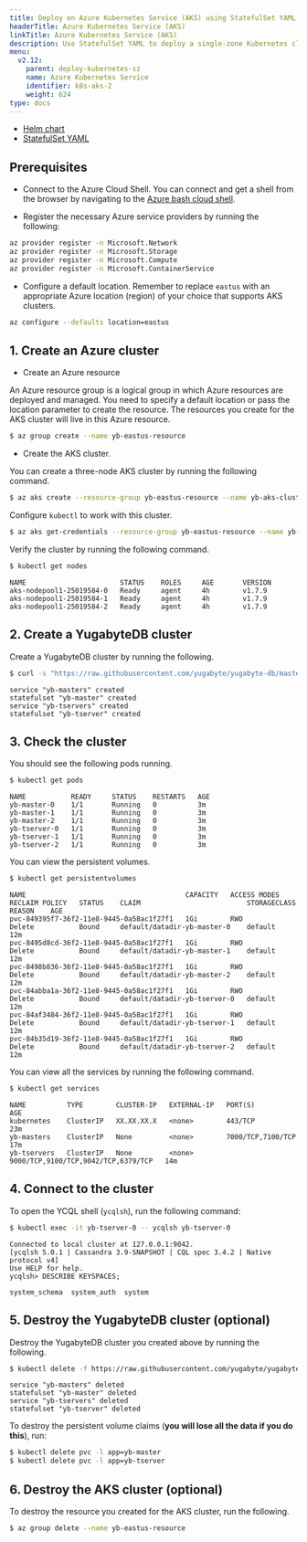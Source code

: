 ```yaml
---
title: Deploy on Azure Kubernetes Service (AKS) using StatefulSet YAML
headerTitle: Azure Kubernetes Service (AKS)
linkTitle: Azure Kubernetes Service (AKS)
description: Use StatefulSet YAML to deploy a single-zone Kubernetes cluster on Azure Kubernetes Service (AKS).
menu:
  v2.12:
    parent: deploy-kubernetes-sz
    name: Azure Kubernetes Service
    identifier: k8s-aks-2
    weight: 624
type: docs
---
```



<ul class="nav nav-tabs-alt nav-tabs-yb">
  <li >
    <a href="../helm-chart" class="nav-link">
      <i class="fa-solid fa-cubes" aria-hidden="true"></i>
      Helm chart
    </a>
  </li>
  <li >
    <a href="../statefulset-yaml" class="nav-link active">
      <i class="fa-solid fa-cubes" aria-hidden="true"></i>
      StatefulSet YAML
    </a>
  </li>
</ul>

## Prerequisites

- Connect to the Azure Cloud Shell. You can connect and get a shell from the browser by navigating to the [Azure bash cloud shell](https://shell.azure.com/bash).

- Register the necessary Azure service providers by running the following:

```sh
az provider register -n Microsoft.Network
az provider register -n Microsoft.Storage
az provider register -n Microsoft.Compute
az provider register -n Microsoft.ContainerService
```

- Configure a default location. Remember to replace `eastus` with an appropriate Azure location (region) of your choice that supports AKS clusters.

```sh
az configure --defaults location=eastus
```

## 1. Create an Azure cluster

- Create an Azure resource

An Azure resource group is a logical group in which Azure resources are deployed and managed. You need to specify a default location or pass the location parameter to create the resource. The resources you create for the AKS cluster will live in this Azure resource.

```sh
$ az group create --name yb-eastus-resource
```

- Create the AKS cluster.

You can create a three-node AKS cluster by running the following command.

```sh
$ az aks create --resource-group yb-eastus-resource --name yb-aks-cluster --node-count 3 --generate-ssh-keys
```

Configure `kubectl` to work with this cluster.

```sh
$ az aks get-credentials --resource-group yb-eastus-resource --name yb-aks-cluster
```

Verify the cluster by running the following command.

```sh
$ kubectl get nodes
```

```
NAME                       STATUS    ROLES     AGE       VERSION
aks-nodepool1-25019584-0   Ready     agent     4h        v1.7.9
aks-nodepool1-25019584-1   Ready     agent     4h        v1.7.9
aks-nodepool1-25019584-2   Ready     agent     4h        v1.7.9
```

## 2. Create a YugabyteDB cluster

Create a YugabyteDB cluster by running the following.

```sh
$ curl -s "https://raw.githubusercontent.com/yugabyte/yugabyte-db/master/cloud/kubernetes/yugabyte-statefulset.yaml" | sed "s/storageClassName: standard/storageClassName: default/g" | kubectl create -f -
```

```
service "yb-masters" created
statefulset "yb-master" created
service "yb-tservers" created
statefulset "yb-tserver" created
```

## 3. Check the cluster

You should see the following pods running.

```sh
$ kubectl get pods
```

```
NAME           READY     STATUS    RESTARTS   AGE
yb-master-0    1/1       Running   0          3m
yb-master-1    1/1       Running   0          3m
yb-master-2    1/1       Running   0          3m
yb-tserver-0   1/1       Running   0          3m
yb-tserver-1   1/1       Running   0          3m
yb-tserver-2   1/1       Running   0          3m
```

You can view the persistent volumes.

```sh
$ kubectl get persistentvolumes
```

```
NAME                                       CAPACITY   ACCESS MODES   RECLAIM POLICY   STATUS    CLAIM                          STORAGECLASS   REASON    AGE
pvc-849395f7-36f2-11e8-9445-0a58ac1f27f1   1Gi        RWO            Delete           Bound     default/datadir-yb-master-0    default                  12m
pvc-8495d8cd-36f2-11e8-9445-0a58ac1f27f1   1Gi        RWO            Delete           Bound     default/datadir-yb-master-1    default                  12m
pvc-8498b836-36f2-11e8-9445-0a58ac1f27f1   1Gi        RWO            Delete           Bound     default/datadir-yb-master-2    default                  12m
pvc-84abba1a-36f2-11e8-9445-0a58ac1f27f1   1Gi        RWO            Delete           Bound     default/datadir-yb-tserver-0   default                  12m
pvc-84af3484-36f2-11e8-9445-0a58ac1f27f1   1Gi        RWO            Delete           Bound     default/datadir-yb-tserver-1   default                  12m
pvc-84b35d19-36f2-11e8-9445-0a58ac1f27f1   1Gi        RWO            Delete           Bound     default/datadir-yb-tserver-2   default                  12m
```

You can view all the services by running the following command.

```sh
$ kubectl get services
```

```
NAME          TYPE        CLUSTER-IP   EXTERNAL-IP   PORT(S)                               AGE
kubernetes    ClusterIP   XX.XX.XX.X   <none>        443/TCP                               23m
yb-masters    ClusterIP   None         <none>        7000/TCP,7100/TCP                     17m
yb-tservers   ClusterIP   None         <none>        9000/TCP,9100/TCP,9042/TCP,6379/TCP   14m
```

## 4. Connect to the cluster

To open the YCQL shell (`ycqlsh`), run the following command:

```sh
$ kubectl exec -it yb-tserver-0 -- ycqlsh yb-tserver-0
```

```
Connected to local cluster at 127.0.0.1:9042.
[ycqlsh 5.0.1 | Cassandra 3.9-SNAPSHOT | CQL spec 3.4.2 | Native protocol v4]
Use HELP for help.
ycqlsh> DESCRIBE KEYSPACES;

system_schema  system_auth  system
```

## 5. Destroy the YugabyteDB cluster (optional)

Destroy the YugabyteDB cluster you created above by running the following.

```sh
$ kubectl delete -f https://raw.githubusercontent.com/yugabyte/yugabyte-db/master/cloud/kubernetes/yugabyte-statefulset.yaml
```

```
service "yb-masters" deleted
statefulset "yb-master" deleted
service "yb-tservers" deleted
statefulset "yb-tserver" deleted
```

To destroy the persistent volume claims (**you will lose all the data if you do this**), run:

```sh
$ kubectl delete pvc -l app=yb-master
$ kubectl delete pvc -l app=yb-tserver
```

## 6. Destroy the AKS cluster (optional)

To destroy the resource you created for the AKS cluster, run the following.

```sh
$ az group delete --name yb-eastus-resource
```
